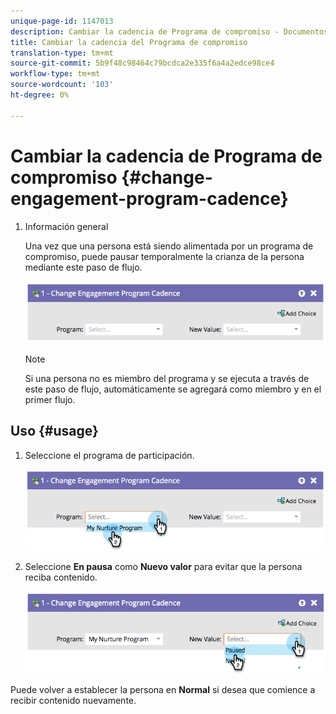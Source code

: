 ```yaml
---
unique-page-id: 1147013
description: Cambiar la cadencia de Programa de compromiso - Documentos de marketing - Documentación del producto
title: Cambiar la cadencia del Programa de compromiso
translation-type: tm+mt
source-git-commit: 5b9f48c98464c79bcdca2e335f6a4a2edce98ce4
workflow-type: tm+mt
source-wordcount: '103'
ht-degree: 0%

---
```



# Cambiar la cadencia de Programa de compromiso {#change-engagement-program-cadence}

1. Información general

   Una vez que una persona está siendo alimentada por un programa de compromiso, puede pausar temporalmente la crianza de la persona mediante este paso de flujo.

   ![](assets/image2014-9-22-14-3a48-3a53.png)

   >[!NOTE]
   >
   >Si una persona no es miembro del programa y se ejecuta a través de este paso de flujo, automáticamente se agregará como miembro y en el primer flujo.

## Uso {#usage}

1. Seleccione el programa de participación.

   ![](assets/image2014-9-22-14-3a49-3a27.png)

1. Seleccione **En pausa** como **Nuevo valor** para evitar que la persona reciba contenido.

   ![](assets/image2014-9-22-14-3a49-3a31.png)

Puede volver a establecer la persona en **Normal** si desea que comience a recibir contenido nuevamente.
